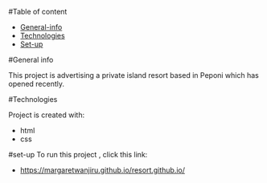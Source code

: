 #Table of content

* [General-info](#general-info)
* [Technologies](#technologies)
* [Set-up](#set-up)

#General info

This project is advertising a private island resort based in Peponi which has opened recently.

#Technologies

Project is created with:
* html
* css

#set-up
To run this project , click this link:
*  https://margaretwanjiru.github.io/resort.github.io/